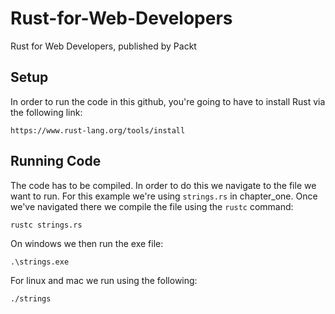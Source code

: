 # Rust-for-Web-Developers
Rust for Web Developers, published by Packt

## Setup 

In order to run the code in this github, you're going to have to install Rust via the following link:

```
https://www.rust-lang.org/tools/install
```

## Running Code 

The code has to be compiled. In order to do this we navigate to the file we want to run. For this example we're using ```strings.rs``` in chapter_one. Once we've navigated there we compile the file using the ```rustc``` command:

```
rustc strings.rs 
```

On windows we then run the exe file:

```
.\strings.exe
```

For linux and mac we run using the following:

```
./strings
```

